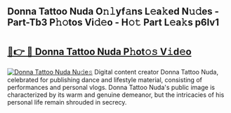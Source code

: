 ## Donna Tattoo Nuda O𝚗𝚕yf𝚊ns L𝚎a𝚔ed N𝚞𝚍es - Part-Tb3 P𝚑𝚘tos Vi𝚍𝚎o - H𝚘𝚝 Part L𝚎a𝚔s p6Iv1

# <h2><a href="http://kf24j6.oniu.top/?m=Donna+Tattoo+Nuda">🔗👉 🔴 Donna Tattoo Nuda P𝚑ot𝚘𝚜 V𝚒d𝚎o</a></h2>

[![Donna Tattoo Nuda Nu𝚍e𝚜](https://i.imgur.com/0qMVB7G.gif)](http://kf24j6.oniu.top/?m=Donna+Tattoo+Nuda)
Digital content creator Donna Tattoo Nuda, celebrated for publishing dance and lifestyle material, consisting of performances and personal vlogs. Donna Tattoo Nuda's public image is characterized by its warm and genuine demeanor, but the intricacies of his personal life remain shrouded in secrecy.  
